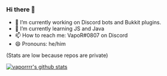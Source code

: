 ### Hi there 👋

- 🔭 I’m currently working on Discord bots and Bukkit plugins.
- 🌱 I’m currently learning JS and Java
- 📫 How to reach me: VapoR#0807 on Discord
- 😄 Pronouns: he/him

(Stats are low because repos are private)

[![vaporrrr's github stats](https://github-readme-stats.vercel.app/api?username=vaporrrr&show_icons=true&include_all_commits=true&theme=tokyonight)](https://github.com/vaporrrr/vaporrrr)
